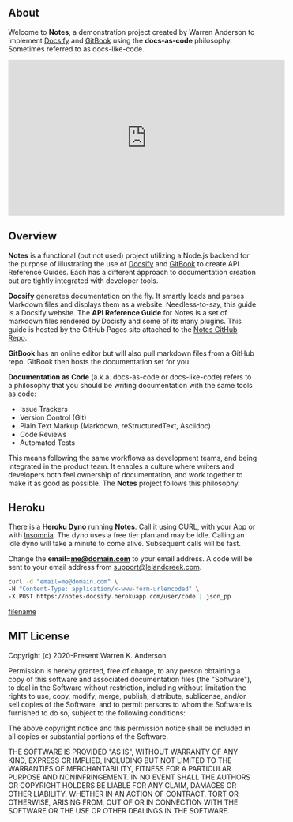 ## About

Welcome to **Notes**, a demonstration project created by Warren Anderson to implement [Docsify](https://docsify.js.org) and [GitBook](https://www.gitbook.com) using the **docs-as-code** philosophy. Sometimes referred to as docs-like-code.

<iframe width="560" height="315" src="https://www.youtube.com/embed/ftnVllssoI8" frameborder="0" allow="accelerometer; autoplay; clipboard-write; encrypted-media; gyroscope; picture-in-picture" allowfullscreen></iframe>


## Overview

**Notes** is a functional (but not used) project utilizing a Node.js backend for the purpose of illustrating the use of [Docsify](https://docsify.js.org) and [GitBook](https://www.gitbook.com) to create API Reference Guides. Each has a different approach to documentation creation but are tightly integrated with developer tools.

**Docsify** generates documentation on the fly. It smartly loads and parses Markdown files and displays them as a website. Needless-to-say, this guide is a Docsify website. The **API Reference Guide** for Notes is a set of markdown files rendered by Docisfy and some of its many plugins. This guide is hosted by the GitHub Pages site attached to the [Notes GitHub Repo](https://github.com/wkande/notes).

**GitBook** has an online editor but will also pull markdown files from a GitHub repo. GitBook then hosts the documentation set for you.

**Documentation as Code** (a.k.a. docs-as-code or docs-like-code) refers to a philosophy that you should be writing documentation with the same tools as code:

- Issue Trackers
- Version Control (Git)
- Plain Text Markup (Markdown, reStructuredText, Asciidoc)
- Code Reviews
- Automated Tests

This means following the same workflows as development teams, and being integrated in the product team. It enables a culture where writers and developers both feel ownership of documentation, and work together to make it as good as possible. The **Notes** project follows this philosophy.

## Heroku

There is a **Heroku Dyno** running **Notes**. Call it using CURL, with your App or with [Insomnia](/#Insomnia). The dyno uses a free tier plan and may be idle. Calling an idle dyno will take a minute to come alive. Subsequent calls will be fast.

Change the **email=me@domain.com** to your email address. A code will be sent to your email address from support@lelandcreek.com.

```bash
curl -d "email=me@domain.com" \
-H "Content-Type: application/x-www-form-urlencoded" \
-X POST https://notes-docsify.herokuapp.com/user/code | json_pp
```

[filename](GettingStarted/insomnia.md ':include')

## MIT License

Copyright (c) 2020-Present Warren K. Anderson

Permission is hereby granted, free of charge, to any person obtaining a copy
of this software and associated documentation files (the "Software"), to deal
in the Software without restriction, including without limitation the rights
to use, copy, modify, merge, publish, distribute, sublicense, and/or sell
copies of the Software, and to permit persons to whom the Software is
furnished to do so, subject to the following conditions:

The above copyright notice and this permission notice shall be included in all
copies or substantial portions of the Software.

THE SOFTWARE IS PROVIDED "AS IS", WITHOUT WARRANTY OF ANY KIND, EXPRESS OR
IMPLIED, INCLUDING BUT NOT LIMITED TO THE WARRANTIES OF MERCHANTABILITY,
FITNESS FOR A PARTICULAR PURPOSE AND NONINFRINGEMENT. IN NO EVENT SHALL THE
AUTHORS OR COPYRIGHT HOLDERS BE LIABLE FOR ANY CLAIM, DAMAGES OR OTHER
LIABILITY, WHETHER IN AN ACTION OF CONTRACT, TORT OR OTHERWISE, ARISING FROM,
OUT OF OR IN CONNECTION WITH THE SOFTWARE OR THE USE OR OTHER DEALINGS IN THE
SOFTWARE.
